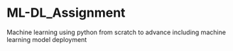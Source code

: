 # ML-DL_Assignment
Machine learning using python from scratch to advance including machine learning model deployment
